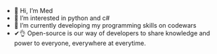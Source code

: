 - 👋 Hi, I’m Med
- 👀 I’m interested in python and c#
- 🌱 I’m currently developing my programming skills on codewars
- ✔👌 Open-source is our way of developers to share knowledge and power to everyone, everywhere at everytime.
<!---
amuza2/amuza2 is a ✨ special ✨ repository because its `README.md` (this file) appears on your GitHub profile.
You can click the Preview link to take a look at your changes.
--->
